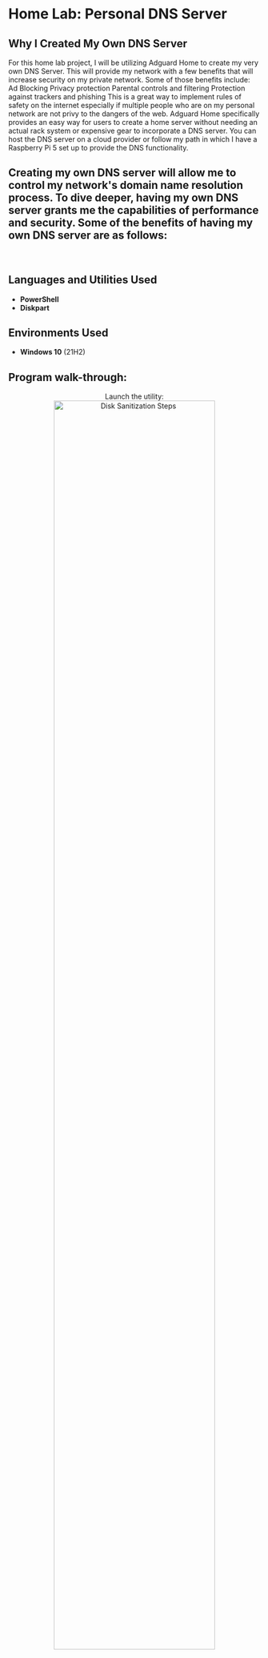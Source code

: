 <h1>Home Lab: Personal DNS Server</h1>


<h2>Why I Created My Own DNS Server</h2>
For this home lab project, I will be utilizing Adguard Home to create my very own DNS Server. This will provide my network with a few benefits that will increase security on my private network. Some of those benefits include:
Ad Blocking
Privacy protection
Parental controls and filtering
Protection against trackers and phishing
This is a great way to implement rules of safety on the internet especially if multiple people who are on my personal network are not privy to the dangers of the web. 
Adguard Home specifically provides an easy way for users to create a home server without needing an actual rack system or expensive gear to incorporate a DNS server. You can host the DNS server on a cloud provider or follow my path in which I have a Raspberry Pi 5 set up to provide the DNS functionality.

Creating my own DNS server will allow me to control my network's domain name resolution process. To dive deeper, having my own DNS server grants me the capabilities of performance and security. Some of the benefits of having my own DNS server are as follows:
- 

<br />


<h2>Languages and Utilities Used</h2>

- <b>PowerShell</b> 
- <b>Diskpart</b>

<h2>Environments Used </h2>

- <b>Windows 10</b> (21H2)

<h2>Program walk-through:</h2>

<p align="center">
Launch the utility: <br/>
<img src="https://i.imgur.com/62TgaWL.png" height="80%" width="80%" alt="Disk Sanitization Steps"/>
<br />
<br />
Select the disk:  <br/>
<img src="https://i.imgur.com/tcTyMUE.png" height="80%" width="80%" alt="Disk Sanitization Steps"/>
<br />
<br />
Enter the number of passes: <br/>
<img src="https://i.imgur.com/nCIbXbg.png" height="80%" width="80%" alt="Disk Sanitization Steps"/>
<br />
<br />
Confirm your selection:  <br/>
<img src="https://i.imgur.com/cdFHBiU.png" height="80%" width="80%" alt="Disk Sanitization Steps"/>
<br />
<br />
Wait for process to complete (may take some time):  <br/>
<img src="https://i.imgur.com/JL945Ga.png" height="80%" width="80%" alt="Disk Sanitization Steps"/>
<br />
<br />
Sanitization complete:  <br/>
<img src="https://i.imgur.com/K71yaM2.png" height="80%" width="80%" alt="Disk Sanitization Steps"/>
<br />
<br />
Observe the wiped disk:  <br/>
<img src="https://i.imgur.com/AeZkvFQ.png" height="80%" width="80%" alt="Disk Sanitization Steps"/>
</p>

<!--
 ```diff
- text in red
+ text in green
! text in orange
# text in gray
@@ text in purple (and bold)@@
```
--!>
